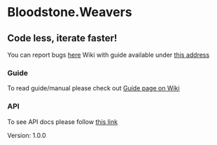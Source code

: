 # Bloodstone.Weavers

## Code less, iterate faster!

You can report bugs [here](https://github.com/bloodstoneteam/Bloodstone.Unity/issues)
Wiki with guide available under [this address](https://github.com/bloodstoneteam/Bloodstone.Unity/wiki)

### Guide
To read guide/manual please check out [Guide page on Wiki](https://github.com/bloodstoneteam/Bloodstone.Unity/wiki/Bloodstone.Weavers-Guide) 

### API
To see API docs please follow [this link](https://github.com/bloodstoneteam/Bloodstone.Unity/wiki/Bloodstone.Weavers-Home)

Version: 1.0.0